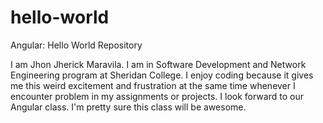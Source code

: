 # hello-world
Angular: Hello World Repository

I am Jhon Jherick Maravila. I am in Software Development and Network Engineering program at Sheridan College.
I enjoy coding because it gives me this weird excitement and frustration at the same time whenever I encounter problem in my assignments
or projects. I look forward to our Angular class. I'm pretty sure this class will be awesome.  
